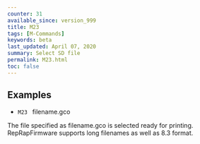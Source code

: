 ```yaml
---
counter: 31
available_since: version_999
title: M23
tags: [M-Commands] 
keywords: beta 
last_updated: April 07, 2020 
summary: Select SD file 
permalink: M23.html
toc: false 
---
```



## Examples

* ` M23  ` filename.gco

The file specified as filename.gco is selected ready for printing. RepRapFirmware supports long filenames as well as 8.3 format.

